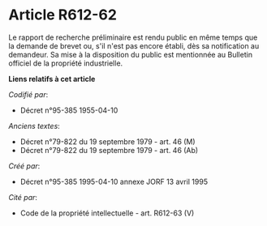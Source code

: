 # Article R612-62

Le rapport de recherche préliminaire est rendu public en même temps que la demande de brevet ou, s'il n'est pas encore
établi, dès sa notification au demandeur. Sa mise à la disposition du public est mentionnée au Bulletin officiel de la
propriété industrielle.

**Liens relatifs à cet article**

_Codifié par_:

  - Décret n°95-385 1955-04-10

_Anciens textes_:

  - Décret n°79-822 du 19 septembre 1979 - art. 46 (M)
  - Décret n°79-822 du 19 septembre 1979 - art. 46 (Ab)

_Créé par_:

  - Décret n°95-385 1995-04-10 annexe JORF 13 avril 1995

_Cité par_:

  - Code de la propriété intellectuelle - art. R612-63 (V)
